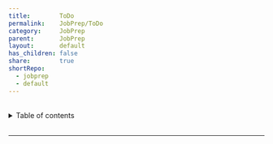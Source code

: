 ```yaml
---
title:        ToDo    
permalink:    JobPrep/ToDo    
category:     JobPrep    
parent:       JobPrep    
layout:       default    
has_children: false    
share:        true    
shortRepo:    
  - jobprep    
  - default              
---
```

    
    
<br/>              
    
<details markdown="block">                    
<summary>                    
Table of contents                    
</summary>                    
{: .text-delta }                    
1. TOC                    
{:toc}                    
</details>                    
    
<br/>                    
    
***                    
    
<br/>    